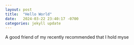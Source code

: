 ```yaml
---
layout: post
title:  "Hello World"
date:   2024-03-22 23:40:17 -0700
categories: jekyll update
---
```

A good friend of my recently recommended that I hold myse
